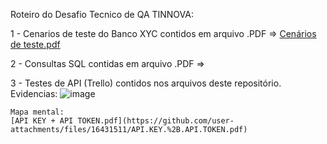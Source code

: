 Roteiro do Desafio Tecnico de QA TINNOVA:

1 - Cenarios de teste do Banco XYC contidos em arquivo .PDF => [Cenários de teste.pdf](https://github.com/user-attachments/files/16430555/Cenarios.de.teste.pdf)

2 - Consultas SQL contidas em arquivo .PDF => 

3 - Testes de API (Trello) contidos nos arquivos deste repositório.
    Evidencias:
    ![image](https://github.com/user-attachments/assets/bccdefcd-f5b7-434d-a419-f7acdbb0cb6b)


    Mapa mental:
    [API KEY + API TOKEN.pdf](https://github.com/user-attachments/files/16431511/API.KEY.%2B.API.TOKEN.pdf)
